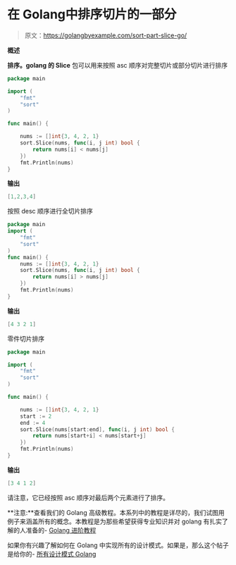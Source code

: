 # 在 Golang中排序切片的一部分

> 原文：<https://golangbyexample.com/sort-part-slice-go/>

**概述**

**排序。golang 的 Slice** 包可以用来按照 asc 顺序对完整切片或部分切片进行排序

```go
package main

import (
	"fmt"
	"sort"
)

func main() {

	nums := []int{3, 4, 2, 1}
	sort.Slice(nums, func(i, j int) bool {
		return nums[i] < nums[j]
	})
	fmt.Println(nums)
}
```

**输出**

```go
[1,2,3,4]
```

按照 desc 顺序进行全切片排序

```go
package main
import (
    "fmt"
    "sort"
)
func main() {
    nums := []int{3, 4, 2, 1}
    sort.Slice(nums, func(i, j int) bool {
        return nums[i] > nums[j]
    })
    fmt.Println(nums)
}
```

**输出**

```go
[4 3 2 1]
```

零件切片排序

```go
package main

import (
	"fmt"
	"sort"
)

func main() {

	nums := []int{3, 4, 2, 1}
	start := 2
	end := 4
	sort.Slice(nums[start:end], func(i, j int) bool {
		return nums[start+i] < nums[start+j]
	})
	fmt.Println(nums)
}
```

**输出**

```go
[3 4 1 2]
```

请注意，它已经按照 asc 顺序对最后两个元素进行了排序。

**注意:**查看我们的 Golang 高级教程。本系列中的教程是详尽的，我们试图用例子来涵盖所有的概念。本教程是为那些希望获得专业知识并对 golang 有扎实了解的人准备的- [Golang 进阶教程](https://golangbyexample.com/golang-comprehensive-tutorial/)

如果你有兴趣了解如何在 Golang 中实现所有的设计模式。如果是，那么这个帖子是给你的- [所有设计模式 Golang](https://golangbyexample.com/all-design-patterns-golang/)